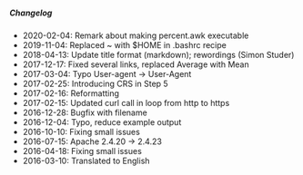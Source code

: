 ##### Changelog

* 2020-02-04: Remark about making percent.awk executable
* 2019-11-04: Replaced ~ with $HOME in .bashrc recipe
* 2018-04-13: Update title format (markdown); rewordings (Simon Studer)
* 2017-12-17: Fixed several links, replaced Average with Mean
* 2017-03-04: Typo User-agent -> User-Agent
* 2017-02-25: Introducing CRS in Step 5
* 2017-02-16: Reformatting
* 2017-02-15: Updated curl call in loop from http to https
* 2016-12-28: Bugfix with filename
* 2016-12-04: Typo, reduce example output
* 2016-10-10: Fixing small issues
* 2016-07-15: Apache 2.4.20 -> 2.4.23
* 2016-04-18: Fixing small issues
* 2016-03-10: Translated to English

